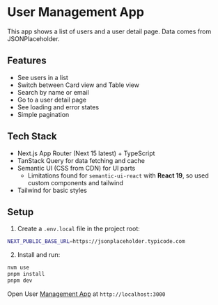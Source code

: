 # User Management App

This app shows a list of users and a user detail page. Data comes from JSONPlaceholder.

## Features

- See users in a list
- Switch between Card view and Table view
- Search by name or email
- Go to a user detail page
- See loading and error states
- Simple pagination

## Tech Stack

- Next.js App Router (Next 15 latest) + TypeScript
- TanStack Query for data fetching and cache
- Semantic UI (CSS from CDN) for UI parts
  - Limitations found for `semantic-ui-react` with **React 19**, so used custom components and tailwind
- Tailwind for basic styles

## Setup

1. Create a `.env.local` file in the project root:

```bash
NEXT_PUBLIC_BASE_URL=https://jsonplaceholder.typicode.com
```

2. Install and run:

```bash
nvm use
pnpm install
pnpm dev
```

Open User [Management App](http://localhost:3000) at `http://localhost:3000`
